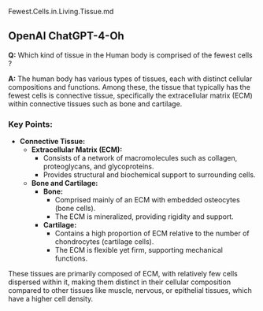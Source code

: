 Fewest.Cells.in.Living.Tissue.md

## OpenAI ChatGPT-4-Oh

**Q:** Which kind of tissue in the Human body is comprised of the fewest cells ?

**A:** The human body has various types of tissues, each with distinct cellular compositions and functions. Among these, the tissue that typically has the fewest cells is connective tissue, specifically the extracellular matrix (ECM) within connective tissues such as bone and cartilage. 

### Key Points:

- **Connective Tissue:**
  - **Extracellular Matrix (ECM):**
    - Consists of a network of macromolecules such as collagen, proteoglycans, and glycoproteins.
    - Provides structural and biochemical support to surrounding cells.
  - **Bone and Cartilage:**
    - **Bone:**
      - Comprised mainly of an ECM with embedded osteocytes (bone cells).
      - The ECM is mineralized, providing rigidity and support.
    - **Cartilage:**
      - Contains a high proportion of ECM relative to the number of chondrocytes (cartilage cells).
      - The ECM is flexible yet firm, supporting mechanical functions.
      
These tissues are primarily composed of ECM, with relatively few cells dispersed within it, making them distinct in their cellular composition compared to other tissues like muscle, nervous, or epithelial tissues, which have a higher cell density.
